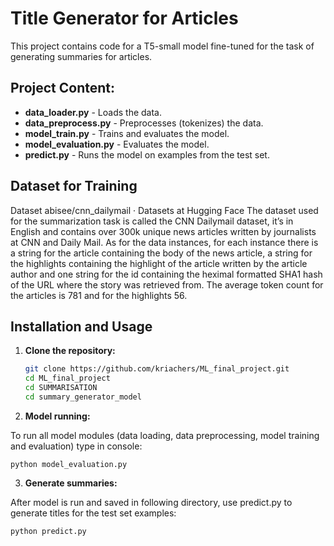 # Title Generator for Articles

This project contains code for a T5-small model fine-tuned for the task of generating summaries for articles.

## Project Content:

- **data_loader.py** - Loads the data.
- **data_preprocess.py** - Preprocesses (tokenizes) the data.
- **model_train.py** - Trains and evaluates the model.
- **model_evaluation.py** - Evaluates the model.
- **predict.py** - Runs the model on examples from the test set.

## Dataset for Training

Dataset
abisee/cnn_dailymail · Datasets at Hugging Face
The dataset used for the summarization task is called the CNN Dailymail dataset, it’s in English and contains over 300k unique news articles written by journalists at CNN and Daily Mail.
As for the data instances, for each instance there is a string for the article containing the body of the news article, a string for the highlights containing the highlight of the article written by the article author and one string for the id containing the heximal formatted SHA1 hash of the URL where the story was retrieved from. The average token count for the articles is 781 and for the highlights 56.


## Installation and Usage

1. **Clone the repository:**

   ```bash
   git clone https://github.com/kriachers/ML_final_project.git
   cd ML_final_project
   cd SUMMARISATION
   cd summary_generator_model
   ```

2. **Model running:**

To run all model modules (data loading, data preprocessing, model training and evaluation) type in console:

```
python model_evaluation.py
```

3. **Generate summaries:**

After model is run and saved in following directory, use predict.py to generate titles for the test set examples:

```
python predict.py
```



